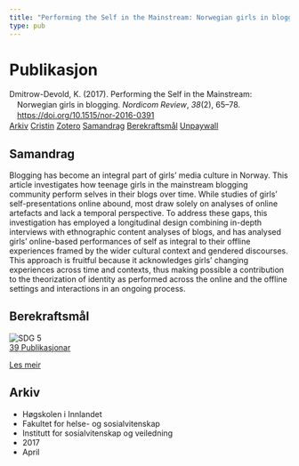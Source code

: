 ```yaml
---
title: "Performing the Self in the Mainstream: Norwegian girls in blogging"
type: pub
---
```

<h1>Publikasjon</h1>
<article id="csl-bib-container-8W6KNHXD" class="csl-bib-container">
  <div class="csl-bib-body" style="line-height: 1.35; padding-left: 1em; text-indent:-1em;">
  <div class="csl-entry">Dmitrow-Devold, K. (2017). Performing the Self in the Mainstream: Norwegian girls in blogging. <i>Nordicom Review</i>, <i>38</i>(2), 65&#x2013;78. <a href="https://doi.org/10.1515/nor-2016-0391">https://doi.org/10.1515/nor-2016-0391</a></div>
</div>
  <div class="csl-bib-buttons">
    <a href="#taxonomy-article-8W6KNHXD" class="csl-bib-button">Arkiv</a>
    <a href="https://app.cristin.no/results/show.jsf?id=1463796" alt="Cristin URL" class="csl-bib-button">Cristin</a>
    <a href="http://zotero.org/groups/5022929/items/8W6KNHXD" alt="Zotero URL" class="csl-bib-button">Zotero</a>
    <a href="#abstract-article-8W6KNHXD" class="csl-bib-button">Samandrag</a>
    <a href="#sdg-article-8W6KNHXD" class="csl-bib-button">Berekraftsmål</a>
    <a href="https://content.sciendo.com/downloadpdf/journals/nor/38/2/article-p65.pdf" class="csl-bib-button">Unpaywall</a>
  </div>
  <div id="csl-bib-meta-container-8W6KNHXD"></div>
</article>
<div id="csl-bib-meta-8W6KNHXD" class="csl-bib-meta">
  <article id="abstract-article-8W6KNHXD" class="abstract-article">
    <h1>Samandrag</h1>
    Blogging has become an integral part of girls’ media culture in Norway. This article investigates how teenage girls in the mainstream blogging community perform selves in their blogs over time. While studies of girls’ self-presentations online abound, most draw solely on analyses of online artefacts and lack a temporal perspective. To address these gaps, this investigation has employed a longitudinal design combining in-depth interviews with ethnographic content analyses of blogs, and has analysed girls’ online-based performances of self as integral to their offline experiences framed by the wider cultural context and gendered discourses. This approach is fruitful because it acknowledges girls’ changing experiences across time and contexts, thus making possible a contribution to the theorization of identity as performed across the online and the offline settings and interactions in an ongoing process.
  </article>
  <article id="sdg-article-8W6KNHXD" class="sdg-article">
    <h1>Berekraftsmål</h1>
    <div class="sdg-container"><div id="sdg5" class="sdg">
<img src="{{< params subfolder >}}images/sdg/sdg05_no.png" class="image" alt="SDG 5">
<div class="sdg-overlay">
<a href="{{< params subfolder >}}no/archive/?sdg=5#archive" class="sdg-publication-count"><span>39</span> Publikasjonar</a>
<p><a href="https://www.fn.no/om-fn/fns-baerekraftsmaal/likestilling-mellom-kjoennene?lang=nno-NO" class="sdg-read-more">Les meir</a></p>
</div>
</div></div>
  </article>
  <article id="taxonomy-article-8W6KNHXD" class="taxonomy-article">
    <h1>Arkiv</h1>
    <ul>
      <li>Høgskolen i Innlandet</li>
      <li>Fakultet for helse- og sosialvitenskap</li>
      <li>Institutt for sosialvitenskap og veiledning</li>
      <li>2017</li>
      <li>April</li>
    </ul>
  </article>
</div>

